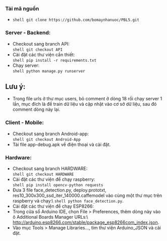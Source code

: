 ### Tải mã nguồn
* ```shell git clone https://github.com/bomaynhanuoc/PBL5.git```
### Server - Backend:
* Checkout sang branch API:\
```shell git checkout API```
* Cài đặt các thư viện cần thiết:\
```shell pip install -r requirements.txt```
* Chạy server:\
```shell python manage.py runserver```
## Lưu ý:
* Trong file urls ở thư mục users, bỏ comment ở dòng 18 rồi chạy server 1 lần, mục đích là để train dữ liệu và cập nhật vào cơ sở dữ liệu, sau đó comment dòng này lại.
### Client - Mobile:
* Checkout sang branch Android-app:\
```shell git checkout Android-App```
* Tải file app-debug.apk về điện thoại và cài đặt.
### Hardware:
* Checkout sang branch HARDWARE:\
```shell git checkout HARDWARE```
* Cài đặt các thư viện để chạy raspberry:\
```shell pip install opencv-python requests```
* Đưa 3 file face_detection.py, deploy.prototxt, res10_300x300_ssd_iter_140000.caffemodel vào cùng một thư mục trên raspberry và chạy:\ ```shell python face_detection.py```.
* Cài đặt các thư viện để chạy ESP8266:
* Trong cửa sổ Arduino IDE, chọn File > Preferences, thêm dòng này vào ô Additional Boards Manager URLs:\ http://arduino.esp8266.com/stable/package_esp8266com_index.json.
* Vào mục Tools > Manage Libraries..., tìm thư viện Arduino_JSON và cài đặt.
